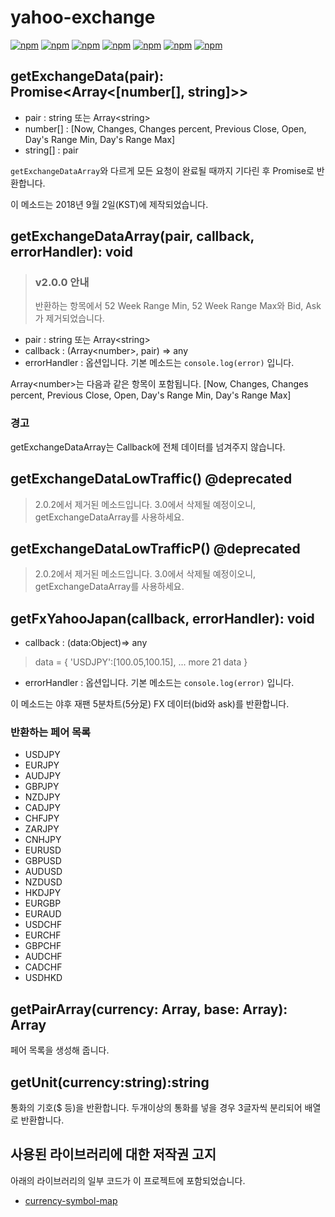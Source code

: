 # yahoo-exchange

[![npm](https://img.shields.io/npm/v/yahoo-exchange.svg?style=flat-square)](https://www.npmjs.com/package/yahoo-exchange)
[![npm](https://img.shields.io/npm/dt/yahoo-exchange.svg?style=flat-square)](https://www.npmjs.com/package/yahoo-exchange)
[![npm](https://img.shields.io/npm/l/yahoo-exchange.svg?registry_uri=https%3A%2F%2Fregistry.npmjs.com&style=flat-square)](https://opensource.org/licenses/MIT)
[![npm](https://img.shields.io/badge/InternetExplorer-Not%20Support-red.svg?style=flat-square)](https://kangax.github.io/compat-table/es6/)
[![npm](https://img.shields.io/badge/Readme-English-lightgray.svg?style=flat-square)](https://github.com/Shin-JaeHeon/yahoo-exchange/blob/master/README.md)
[![npm](https://img.shields.io/badge/Readme-한국어-blue.svg?style=flat-square)](https://github.com/Shin-JaeHeon/yahoo-exchange/blob/master/README-KR.md)
[![npm](https://img.shields.io/badge/Readme-日本語-orange.svg?style=flat-square)](https://github.com/Shin-JaeHeon/yahoo-exchange/blob/master/README-JP.md)

## getExchangeData(pair): Promise<Array<[number[], string]>> 
* pair : string 또는 Array\<string\>
* number[] : [Now, Changes, Changes percent, Previous Close, Open, Day's Range Min, Day's Range Max]
* string[] : pair 

`getExchangeDataArray`와 다르게 모든 요청이 완료될 때까지 기다린 후 Promise로 반환합니다.

이 메소드는 2018년 9월 2일(KST)에 제작되었습니다. 


## getExchangeDataArray(pair, callback, errorHandler): void
> ### v2.0.0 안내
> 반환하는 항목에서 52 Week Range Min, 52 Week Range Max와 Bid, Ask가 제거되었습니다. 
* pair : string 또는 Array\<string\>
* callback : (Array\<number\>, pair) => any
* errorHandler : 옵션입니다. 기본 메소드는 ```console.log(error)``` 입니다. 

Array\<number\>는 다음과 같은 항목이 포함됩니다. [Now, Changes, Changes percent, Previous Close, Open, Day's Range Min, Day's Range Max]
### 경고
getExchangeDataArray는 Callback에 전체 데이터를 넘겨주지 않습니다.

## getExchangeDataLowTraffic() @deprecated
> 2.0.2에서 제거된 메소드입니다. 3.0에서 삭제될 예정이오니, getExchangeDataArray를 사용하세요.
## getExchangeDataLowTrafficP() @deprecated
> 2.0.2에서 제거된 메소드입니다. 3.0에서 삭제될 예정이오니, getExchangeDataArray를 사용하세요.
## getFxYahooJapan(callback, errorHandler): void 

* callback : (data:Object)=> any
> data = { 'USDJPY':\[100.05,100.15\], ... more 21 data }

* errorHandler : 옵션입니다. 기본 메소드는 ```console.log(error)``` 입니다. 

이 메소드는 야후 재팬 5분차트(5分足) FX 데이터(bid와 ask)를 반환합니다.
### 반환하는 페어 목록
* USDJPY
* EURJPY
* AUDJPY
* GBPJPY
* NZDJPY
* CADJPY
* CHFJPY
* ZARJPY
* CNHJPY
* EURUSD
* GBPUSD
* AUDUSD
* NZDUSD
* HKDJPY
* EURGBP
* EURAUD
* USDCHF
* EURCHF
* GBPCHF
* AUDCHF
* CADCHF
* USDHKD

## getPairArray(currency: Array<string>, base: Array<string>): Array<string>
페어 목록을 생성해 줍니다.

## getUnit(currency:string):string
통화의 기호($ 등)을 반환합니다. 두개이상의 통화를 넣을 경우 3글자씩 분리되어 배열로 반환합니다.

## 사용된 라이브러리에 대한 저작권 고지
아래의 라이브러리의 일부 코드가 이 프로젝트에 포함되었습니다.
* [currency-symbol-map](https://github.com/bengourley/currency-symbol-map)